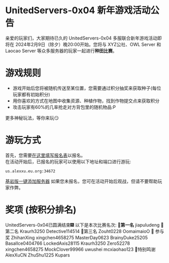 # UnitedServers-0x04 新年游戏活动公告

亲爱的玩家们，大家期待已久的 UnitedServers-0x04 多服联合新年游戏活动即将在 2024年2月9日（除夕）晚20:00开始。您将与 XYZ公社、OWL Server 和 Laocao Server 等众多服务器的玩家一起进行**种田比赛**。

# 游戏规则

* 游戏开始后您将被随机传送至某位置，您需要通过积分抽奖来获取种子(每位玩家都有初始积分)
* 用你喜欢的方式在地图中收集资源、种植作物，找到作物提交点来获取积分
* 攻击玩家有60%的几率抢走对方背包里的随机物品:P

更多神秘玩法，等你来玩😏

# 游玩方式

首先，您需要[在这里填写报名表](https://www.lediaocha.com/r/kvmkk)以报名。  
在活动开始后，已报名的玩家可以使用以下地址和端口进行游玩:
```
us.alexxu.eu.org:34672
```

[基岩版一键添加服务器](minecraft://?addExternalServer=UnitedServers-0x04|us.alexxu.eu.org:34672)
如果您未报名，您可在活动开始后观战，但请不要帮助玩家作弊。

# 奖项 (按积分排名)

UnitedServers-0x04已圆满结束🎆
以下是本次比赛名次:
🥇**第一名**
jiapuludeng
🥈第二名
Kraurh3250
Detective114514
🥉第三名
Zouht0228
OomaimaioO
🎁 参与奖
ZhihanXing
xingchen4658275
MasterDay0623
BrainyDuke25205
BasalIce0404766
LockedAxis28115
Kraurh3250
Zero52278
xingchen4658275
MockClover99966
uwushei
mcxiaohao123
🥰特别鸣谢
AlexXuCN
ZhuShu1225
Kupars  
